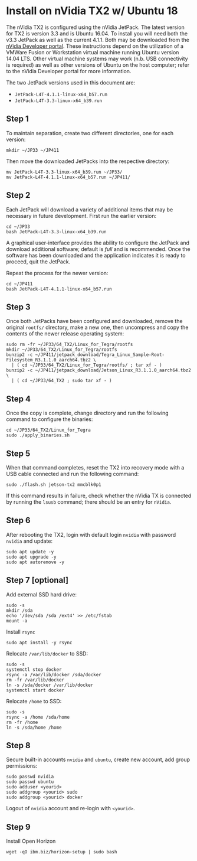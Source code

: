 # Install on nVidia TX2 w/ Ubuntu 18

The nVidia TX2 is configured using the nVidia JetPack.  The latest version for TX2 is version 3.3 and is Ubuntu 16.04.  To install you will need both the v3.3 JetPack as well as the current 4.1.1.  Both may be downloaded from the [nVidia Developer portal][nvidia-developer].  These instructions depend on the utilization of a VMWare Fusion or Workstation virtual machine running Ubuntu version 14.04 LTS. Other virtual machine systems may work (n.b. USB connectivity is required) as well as other versions of Ubuntu on the host computer; refer to the nVidia Developer portal for more information.

[nvidia-developer]: https://developer.nvidia.com/embedded/jetpack

The two JetPack versions used in this document are:

+ `JetPack-L4T-4.1.1-linux-x64_b57.run`
+ `JetPack-L4T-3.3-linux-x64_b39.run`

## Step 1 
To maintain separation, create two different directories, one for each version:

```
mkdir ~/JP33 ~/JP411
```

Then move the downloaded JetPacks into the respective directory:

```
mv JetPack-L4T-3.3-linux-x64_b39.run ~/JP33/
mv JetPack-L4T-4.1.1-linux-x64_b57.run ~/JP411/
```
## Step 2
Each JetPack will download a variety of additional items that may be necessary in future development.  First run the earlier version:

```
cd ~/JP33 
bash JetPack-L4T-3.3-linux-x64_b39.run
```

A graphical user-interface provides the ability to configure the JetPack and download additional software; default is _full_ and is recommended.  Once the software has been downloaded and the application indicates it is ready to proceed, quit the JetPack.

Repeat the process for the newer version:

```
cd ~/JP411
bash JetPack-L4T-4.1.1-linux-x64_b57.run
```

## Step 3
Once both JetPacks have been configured and downloaded, remove the original `rootfs/` directory, make a new one, then uncompress and copy the contents of the newer release operating system:

```
sudo rm -fr ~/JP33/64_TX2/Linux_for_Tegra/rootfs
mkdir ~/JP33/64_TX2/Linux_for_Tegra/rootfs
bunzip2 -c ~/JP411/jetpack_download/Tegra_Linux_Sample-Root-Filesystem_R3.1.1.0_aarch64.tbz2 \
  | ( cd ~/JP33/64_TX2/Linux_for_Tegra/rootfs/ ; tar xf - )
bunzip2 -c ~/JP411/jetpack_download/Jetson_Linux_R3.1.1.0_aarch64.tbz2 \
  | ( cd ~/JP33/64_TX2 ; sudo tar xf - )
```

## Step 4
Once the copy is complete, change directory and run the following command to configure the binaries:

```
cd ~/JP33/64_TX2/Linux_for_Tegra
sudo ./apply_binaries.sh
```

## Step 5
When that command completes, reset the TX2 into recovery mode with a USB cable connected and run the following command:

```
sudo ./flash.sh jetson-tx2 mmcblk0p1
```
If this command results in failure, check whether the nVidia TX is connected by running the `lsusb` command; there should be an entry for `nVidia`.

## Step 6
After rebooting the TX2, login with default login `nvidia` with password `nvidia` and update:

```
sudo apt update -y
sudo apt upgrade -y
sudo apt autoremove -y
```

## Step 7 \[optional\]
Add external SSD hard drive:

```
sudo -s
mkdir /sda
echo '/dev/sda /sda /ext4' >> /etc/fstab
mount -a
```

Install `rsync`

```
sudo apt install -y rsync
```

Relocate `/var/lib/docker` to SSD:

```
sudo -s
systemctl stop docker
rsync -a /var/lib/docker /sda/docker
rm -fr /var/lib/docker
ln -s /sda/docker /var/lib/docker
systemctl start docker
```

Relocate `/home` to SSD:

```
sudo -s
rsync -a /home /sda/home
rm -fr /home
ln -s /sda/home /home
```

## Step 8
Secure built-in accounts `nvidia` and `ubuntu`, create new account, add group permissions:

```
sudo passwd nvidia
sudo passwd ubuntu
sudo adduser <yourid>
sudo addgroup <yourid> sudo
sudo addgroup <yourid> docker
```

Logout of `nvidia` account and re-login with `<yourid>`.

## Step 9
Install Open Horizon

```
wget -qO ibm.biz/horizon-setup | sudo bash
```






